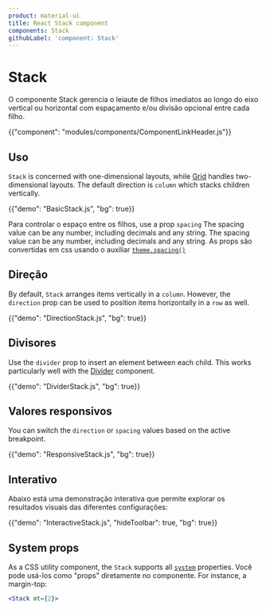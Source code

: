 ```yaml
---
product: material-ui
title: React Stack component
components: Stack
githubLabel: 'component: Stack'
---
```


# Stack

<p class="description">O componente Stack gerencia o leiaute de filhos imediatos ao longo do eixo vertical ou horizontal com espaçamento e/ou divisão opcional entre cada filho.</p>

{{"component": "modules/components/ComponentLinkHeader.js"}}

## Uso

`Stack` is concerned with one-dimensional layouts, while [Grid](/components/grid/) handles two-dimensional layouts. The default direction is `column` which stacks children vertically.

{{"demo": "BasicStack.js", "bg": true}}

Para controlar o espaço entre os filhos, use a prop `spacing` The spacing value can be any number, including decimals and any string. The spacing value can be any number, including decimals and any string. As props são convertidas em css usando o auxiliar [`theme.spacing()`](/customization/spacing/)

## Direção

By default, `Stack` arranges items vertically in a `column`. However, the `direction` prop can be used to position items horizontally in a `row` as well.

{{"demo": "DirectionStack.js", "bg": true}}

## Divisores

Use the `divider` prop to insert an element between each child. This works particularly well with the [Divider](/components/dividers/) component.

{{"demo": "DividerStack.js", "bg": true}}

## Valores responsivos

You can switch the `direction` or `spacing` values based on the active breakpoint.

{{"demo": "ResponsiveStack.js", "bg": true}}

## Interativo

Abaixo está uma demonstração interativa que permite explorar os resultados visuais das diferentes configurações:

{{"demo": "InteractiveStack.js", "hideToolbar": true, "bg": true}}

## System props

As a CSS utility component, the `Stack` supports all [`system`](/system/properties/) properties. Você pode usá-los como "props" diretamente no componente. For instance, a margin-top:

```jsx
<Stack mt={2}>
```
